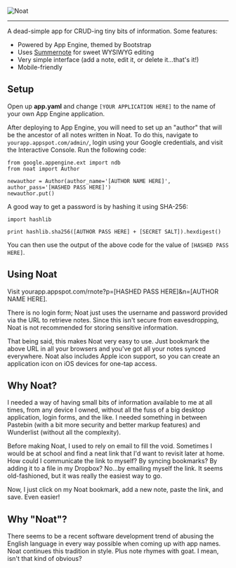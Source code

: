 ![Noat](https://raw.github.com/willyg302/Noat/master/noat-logo-922.png "Wally Says Hi!")

---

A dead-simple app for CRUD-ing tiny bits of information. Some features:

* Powered by App Engine, themed by Bootstrap
* Uses [Summernote](http://hackerwins.github.io/summernote/) for sweet WYSIWYG editing
* Very simple interface (add a note, edit it, or delete it...that's it!)
* Mobile-friendly

Setup
-----

Open up **app.yaml** and change `[YOUR APPLICATION HERE]` to the name of your own App Engine application.

After deploying to App Engine, you will need to set up an "author" that will be the ancestor of all notes written in Noat. To do this, navigate to `yourapp.appspot.com/admin/`, login using your Google credentials, and visit the Interactive Console. Run the following code:

```
from google.appengine.ext import ndb
from noat import Author

newauthor = Author(author_name='[AUTHOR NAME HERE]', author_pass='[HASHED PASS HERE]')
newauthor.put()
```

A good way to get a password is by hashing it using SHA-256:

```
import hashlib

print hashlib.sha256([AUTHOR PASS HERE] + [SECRET SALT]).hexdigest()
```

You can then use the output of the above code for the value of `[HASHED PASS HERE]`.

Using Noat
----------

Visit yourapp.appspot.com/rnote?p=[HASHED PASS HERE]&n=[AUTHOR NAME HERE].

There is no login form; Noat just uses the username and password provided via the URL to retrieve notes. Since this isn't secure from eavesdropping, Noat is not recommended for storing sensitive information.

That being said, this makes Noat very easy to use. Just bookmark the above URL in all your browsers and you've got all your notes synced everywhere. Noat also includes Apple icon support, so you can create an application icon on iOS devices for one-tap access.

Why Noat?
---------

I needed a way of having small bits of information available to me at all times, from any device I owned, without all the fuss of a big desktop application, login forms, and the like. I needed something in between Pastebin (with a bit more security and better markup features) and Wunderlist (without all the complexity).

Before making Noat, I used to rely on email to fill the void. Sometimes I would be at school and find a neat link that I'd want to revisit later at home. How could I communicate the link to myself? By syncing bookmarks? By adding it to a file in my Dropbox? No...by emailing myself the link. It seems old-fashioned, but it was really the easiest way to go.

Now, I just click on my Noat bookmark, add a new note, paste the link, and save. Even easier!

Why "Noat"?
-----------

There seems to be a recent software development trend of abusing the English language in every way possible when coming up with app names. Noat continues this tradition in style. Plus note rhymes with goat. I mean, isn't that kind of obvious?